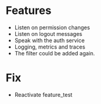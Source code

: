 # Features
* Listen on permission changes
* Listen on logout messages
* Speak with the auth service
* Logging, metrics and traces
* The filter could be added again.


# Fix
* Reactivate feature_test